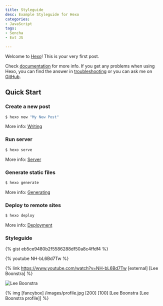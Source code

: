 ```yaml
---
title: Styleguide
desc: Example Styleguide for Hexo
categories:
- JavaScript
tags:
- Sencha
- Ext JS

---
```

Welcome to [Hexo](https://hexo.io/)! This is your very first post. 
<!-- more -->
Check [documentation](https://hexo.io/docs/) for more info. If you get any problems when using Hexo, you can find the answer in [troubleshooting](https://hexo.io/docs/troubleshooting.html) or you can ask me on [GitHub](https://github.com/hexojs/hexo/issues).

## Quick Start

### Create a new post

``` bash
$ hexo new "My New Post"
```

More info: [Writing](https://hexo.io/docs/writing.html)

### Run server

``` bash
$ hexo serve
```

More info: [Server](https://hexo.io/docs/server.html)

### Generate static files

``` bash
$ hexo generate
```

More info: [Generating](https://hexo.io/docs/generating.html)

### Deploy to remote sites

``` bash
$ hexo deploy
```

More info: [Deployment](https://hexo.io/docs/deployment.html)

### Styleguide

{% gist eb5ce9480b2f5586288df50a8c4ffdf4 %}

{% youtube NH-bL6Bd7Tw %}

{% link https://www.youtube.com/watch?v=NH-bL6Bd7Tw [external] [Lee Boonstra] %}

![Lee Boonstra](/images/profile.jpg)

{% img [fancybox] /images/profile.jpg [200] [100] [Lee Boonstra [Lee Boonstra profile]] %}
